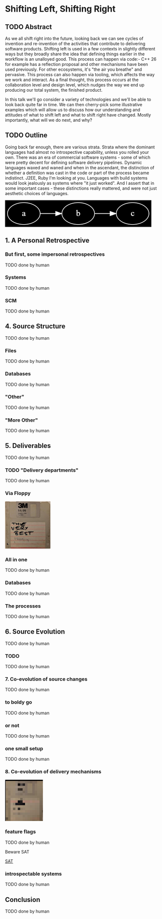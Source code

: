 # Shifting Left, Shifting Right

## TODO Abstract

As we all shift right into the future, looking back we can see cycles of invention and re-invention of the activities that contribute to delivering software products.
Shifting left is used in a few contexts in slightly different ways but they broadly share the idea that defining things earlier in the workflow is an unalloyed good. This process can happen via code:- C++ 26 for example has a reflection proposal and other mechanisms have been used previously. For other ecosystems, it's "the air you breathe" and pervasive. This process can also happen via tooling, which affects the way we work and interact. As a final thought, this process occurs at the collaboration level and design level, which nudges the way we end up producing our total system, the finished product.

In this talk we'll go consider a variety of technologies and we'll be able to look back quite far in time. We can then cherry-pick some illustrative examples which will allow us to discuss how our understanding and attitudes of what to shift left and what to shift right have changed. Mostly importantly, what will we do next, and why?

## TODO Outline

Going back far enough, there are various strata. Strata where the dominant languages had almost no introspective capability, unless you rolled your own. There was an era of commercial software systems - some of which were pretty decent for defining software delivery pipelines. Dynamic languages waxed and waned and when in the ascendant, the distinction of whether a definition was cast in the code or part of the process became indistinct. J2EE, Ruby I'm looking at you. Languages with build systems would look jealously as systems where "it just worked". And I assert that in some important cases - these distinctions really mattered, and were not just aesthetic choices of languages.

![ABC][ABC]

## 1. A Personal Retrospective

### But first, some impersonal retrospectives

TODO done by human

### Systems

TODO done by human

### SCM

TODO done by human

## 4. Source Structure

TODO done by human

### Files

TODO done by human

### Databases

TODO done by human

### "Other"

TODO done by human

### "More Other"

TODO done by human

## 5. Deliverables

TODO done by human

### TODO "Delivery departments"

TODO done by human

### Via Floppy

<img src="images/floppy.jpg" width="150" alt="floppy">

### All in one

TODO done by human

### Databases

TODO done by human

### The processes

TODO done by human

## 6. Source Evolution

TODO done by human

### TODO

TODO done by human

### 7. Co-evolution of source changes

TODO done by human

### to boldy go

TODO done by human

### or not

TODO done by human

### one small setup

TODO done by human

### 8. Co-evolution of delivery mechanisms

![AnonFloppy]

### feature flags

TODO done by human

Beware SAT

[SAT]

### introspectable systems

TODO done by human

## Conclusion

TODO done by human

[ABC]: images/ABC.png
[floppy]: images/floppy.jpg
[AnonFloppy]: images/AnonFloppy.png
[DAG]: images/DAG.png
[DAG11]: images/DAG11.png
[DAG12]: images/DAG12.png
[DAG13]: images/DAG13.png
[DAG2]: images/DAG2.png
[DAG3]: images/DAG3.png
[DAG4]: images/DAG4.png
[DAG5]: images/DAG5.png
[DAG6]: images/DAG6.png
[DAG7]: images/DAG7.png
[DAG8]: images/DAG8.png
[DAG9]: images/DAG9.png
[DAGdag]: images/DAGdag.png
[skull]: images/skull.png
[YEARX]: images/YEARX.png
[YEARxx]: images/YEARxx.png
[YEARxxx]: images/YEARxxx.png
[YEARxxxx]: images/YEARxxxx.png
[YEARxxxxx]: images/YEARxxxxx.png
[SAT]: https://en.wikipedia.org/wiki/Boolean_satisfiability_problem
